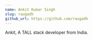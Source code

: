 ```yaml
---
name: Ankit Kumar Singh
slug: raugadh
github_url: https://github.com/raugadh
---
```


Ankit, A TALL stack developer from India. 
